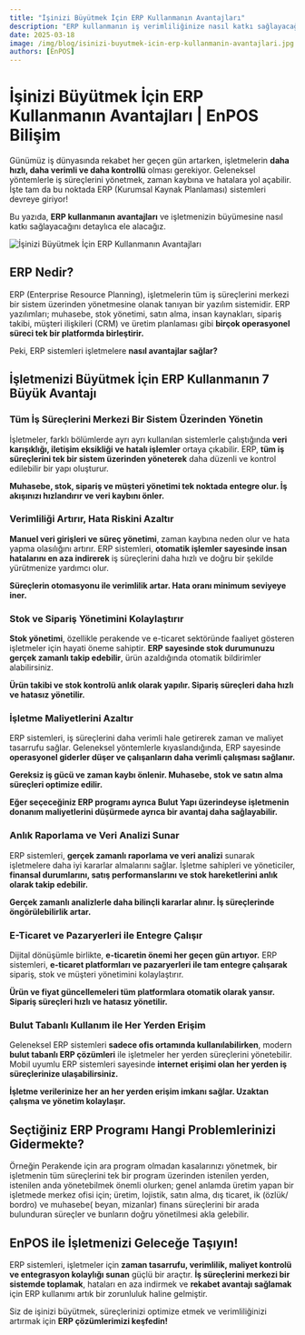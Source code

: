 ```yaml
---
title: "İşinizi Büyütmek İçin ERP Kullanmanın Avantajları"
description: "ERP kullanmanın iş verimliliğinize nasıl katkı sağlayacağını öğrenin."
date: 2025-03-18
image: /img/blog/isinizi-buyutmek-icin-erp-kullanmanin-avantajlari.jpg
authors: [EnPOS]
---
```


# İşinizi Büyütmek İçin ERP Kullanmanın Avantajları | EnPOS Bilişim
Günümüz iş dünyasında rekabet her geçen gün artarken, işletmelerin **daha hızlı, daha verimli ve daha kontrollü** olması gerekiyor. Geleneksel yöntemlerle iş süreçlerini yönetmek, zaman kaybına ve hatalara yol açabilir. İşte tam da bu noktada ERP (Kurumsal Kaynak Planlaması) sistemleri devreye giriyor!

Bu yazıda, **ERP kullanmanın avantajları** ve işletmenizin büyümesine nasıl katkı sağlayacağını detaylıca ele alacağız.
<!-- truncate -->

![İşinizi Büyütmek İçin ERP Kullanmanın Avantajları](/img/blog/isinizi-buyutmek-icin-erp-kullanmanin-avantajlari.jpg)

**ERP Nedir?**
--------------

ERP (Enterprise Resource Planning), işletmelerin tüm iş süreçlerini merkezi bir sistem üzerinden yönetmesine olanak tanıyan bir yazılım sistemidir. ERP yazılımları; muhasebe, stok yönetimi, satın alma, insan kaynakları, sipariş takibi, müşteri ilişkileri (CRM) ve üretim planlaması gibi **birçok operasyonel süreci tek bir platformda birleştirir.**

Peki, ERP sistemleri işletmelere **nasıl avantajlar sağlar?**

**İşletmenizi Büyütmek İçin ERP Kullanmanın 7 Büyük Avantajı**
--------------------------------------------------------------

### Tüm İş Süreçlerini Merkezi Bir Sistem Üzerinden Yönetin

İşletmeler, farklı bölümlerde ayrı ayrı kullanılan sistemlerle çalıştığında **veri karışıklığı, iletişim eksikliği ve hatalı işlemler** ortaya çıkabilir. ERP, **tüm iş süreçlerini tek bir sistem üzerinden yöneterek** daha düzenli ve kontrol edilebilir bir yapı oluşturur.

**Muhasebe, stok, sipariş ve müşteri yönetimi tek noktada entegre olur. İş akışınızı hızlandırır ve veri kaybını önler.**

### Verimliliği Artırır, Hata Riskini Azaltır

**Manuel veri girişleri ve süreç yönetimi**, zaman kaybına neden olur ve hata yapma olasılığını artırır. ERP sistemleri, **otomatik işlemler sayesinde insan hatalarını en aza indirerek** iş süreçlerini daha hızlı ve doğru bir şekilde yürütmenize yardımcı olur.

**Süreçlerin otomasyonu ile verimlilik artar. Hata oranı minimum seviyeye iner.**

### Stok ve Sipariş Yönetimini Kolaylaştırır

**Stok yönetimi**, özellikle perakende ve e-ticaret sektöründe faaliyet gösteren işletmeler için hayati öneme sahiptir. **ERP sayesinde stok durumunuzu gerçek zamanlı takip edebilir**, ürün azaldığında otomatik bildirimler alabilirsiniz.

**Ürün takibi ve stok kontrolü anlık olarak yapılır. Sipariş süreçleri daha hızlı ve hatasız yönetilir.**

### İşletme Maliyetlerini Azaltır

ERP sistemleri, iş süreçlerini daha verimli hale getirerek zaman ve maliyet tasarrufu sağlar. Geleneksel yöntemlerle kıyaslandığında, ERP sayesinde **operasyonel giderler düşer ve çalışanların daha verimli çalışması sağlanır.**

**Gereksiz iş gücü ve zaman kaybı önlenir. Muhasebe, stok ve satın alma süreçleri optimize edilir.**

**Eğer seçeceğiniz ERP programı ayrıca Bulut Yapı üzerindeyse işletmenin donanım maliyetlerini düşürmede ayrıca bir avantaj daha sağlayabilir.**

### Anlık Raporlama ve Veri Analizi Sunar

ERP sistemleri, **gerçek zamanlı raporlama ve veri analizi** sunarak işletmelere daha iyi kararlar almalarını sağlar. İşletme sahipleri ve yöneticiler, **finansal durumlarını, satış performanslarını ve stok hareketlerini anlık olarak takip edebilir.**

**Gerçek zamanlı analizlerle daha bilinçli kararlar alınır. İş süreçlerinde öngörülebilirlik artar.**

### E-Ticaret ve Pazaryerleri ile Entegre Çalışır

Dijital dönüşümle birlikte, **e-ticaretin önemi her geçen gün artıyor.** ERP sistemleri, **e-ticaret platformları ve pazaryerleri ile tam entegre çalışarak** sipariş, stok ve müşteri yönetimini kolaylaştırır.

**Ürün ve fiyat güncellemeleri tüm platformlara otomatik olarak yansır. Sipariş süreçleri hızlı ve hatasız yönetilir.**

### Bulut Tabanlı Kullanım ile Her Yerden Erişim

Geleneksel ERP sistemleri **sadece ofis ortamında kullanılabilirken**, modern **bulut tabanlı ERP çözümleri** ile işletmeler her yerden süreçlerini yönetebilir. Mobil uyumlu ERP sistemleri sayesinde **internet erişimi olan her yerden iş süreçlerinize ulaşabilirsiniz.**

**İşletme verilerinize her an her yerden erişim imkanı sağlar. Uzaktan çalışma ve yönetim kolaylaşır.**

**Seçtiğiniz ERP Programı Hangi Problemlerinizi Gidermekte?**
-------------------------------------------------------------

Örneğin Perakende için ara program olmadan kasalarınızı yönetmek, bir işletmenin tüm süreçlerini tek bir program üzerinden istenilen yerden, istenilen anda yönetebilmek önemli olurken; genel anlamda üretim yapan bir işletmede merkez ofisi için; üretim, lojistik, satın alma, dış ticaret, ik (özlük/ bordro) ve muhasebe( beyan, mizanlar) finans süreçlerini bir arada bulunduran süreçler ve bunların doğru yönetilmesi akla gelebilir.

**EnPOS ile İşletmenizi Geleceğe Taşıyın!**
-------------------------------------------

ERP sistemleri, işletmeler için **zaman tasarrufu, verimlilik, maliyet kontrolü ve entegrasyon kolaylığı sunan** güçlü bir araçtır. **İş süreçlerini merkezi bir sistemde toplamak**, hataları en aza indirmek ve **rekabet avantajı sağlamak** için ERP kullanımı artık bir zorunluluk haline gelmiştir.

Siz de işinizi büyütmek, süreçlerinizi optimize etmek ve verimliliğinizi artırmak için **ERP çözümlerimizi keşfedin!**
